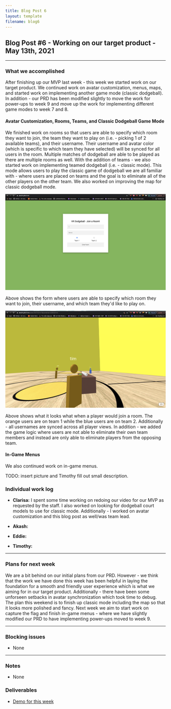```yaml
---
title: Blog Post 6
layout: template
filename: blog6
---
```


## Blog Post #6 - Working on our target product - May 13th, 2021

<hr>

### What we accomplished
After finishing up our MVP last week - this week we started work on our target product. We continued work on avatar customization, menus, maps, and started work on implementing another game mode (classic dodgeball). In addition - our PRD has been modified slightly to move the work for power-ups to week 9 and move up the work for implementing different game modes to week 7 and 8. 

#### Avatar Customization, Rooms, Teams, and Classic Dodgeball Game Mode
We finished work on rooms so that users are able to specify which room they want to join, the team they want to play on (i.e. - picking 1 of 2 available teams), and their username. Their username and avatar color (which is specific to which team they have selected) will be synced for all users in the room. Multiple matches of dodgeball are able to be played as there are multiple rooms as well. With the addition of teams - we also started work on implementing teamed dodgeball (i.e. - classic mode). This mode allows users to play the classic game of dodgeball we are all familiar with - where users are placed on teams and the goal is to eliminate all of the other players on the other team. We also worked on improving the map for classic dodgeball mode.

![A screenshot of the form to join a room.](./images/form1.png)

Above shows the form where users are able to specify which room they want to join, their username, and which team they'd like to play on.

![A screenshot of what it looks like when you join a room.](./images/demo1.png)

Above shows what it looks what when a player would join a room. The orange users are on team 1 while the blue users are on team 2. Additionally - all usernames are synced across all player views. In addition - we added the game logic where users are not able to eliminate their own team members and instead are only able to eliminate players from the opposing team.

#### In-Game Menus
We also continued work on in-game menus.

TODO: insert picture and Timothy fill out small description.

### Individual work log

- **Clarisa:** I spent some time working on redoing our video for our MVP as requested by the staff. I also worked on looking for dodgeball court models to use for classic mode. Additionally - I worked on avatar customization and this blog post as well/was team lead.

- **Akash:** 

- **Eddie:** 

- **Timothy:** 

<hr>

### Plans for next week
We are a bit behind on our initial plans from our PRD. However - we think that the work we have done this week has been helpful in laying the foundation for a smooth and friendly user experience which is what we aiming for in our target product. Additionally - there have been some unforseen setbacks in avatar synchronization which took time to debug. The plan this weekend is to finish up classic mode including the map so that it looks more polished and fancy. Next week we aim to start work on capture the flag and finish in-game menus - where we have slightly modified our PRD to have implementing power-ups moved to week 9.

<hr>

### Blocking issues
- None

<hr>

### Notes
- None

### Deliverables
- [Demo for this week](https://aba34.glitch.me/)